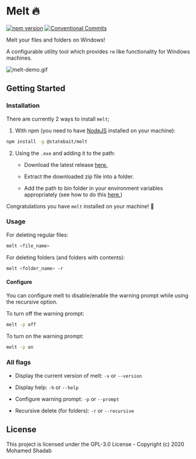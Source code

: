 # Melt 🔥

[![npm version](https://badge.fury.io/js/%40statebait%2Fmelt.svg)](https://badge.fury.io/js/%40statebait%2Fmelt)
[![Conventional Commits](https://img.shields.io/badge/Conventional%20Commits-1.0.0-yellow.svg)](https://conventionalcommits.org)

Melt your files and folders on Windows!

A configurable utility tool which provides `rm` like functionality for Windows machines.

![melt-demo.gif](https://i.imgur.com/ppsHbjI.gif)

## Getting Started

### Installation

There are currently 2 ways to install `melt`;

1. With npm (you need to have [NodeJS](https://nodejs.org) installed on your machine):

```bash
npm install -g @statebait/melt
```

2. Using the `.exe` and adding it to the path:

   - Download the latest release [here.](https://github.com/statebait/melt/releases)

   - Extract the downloaded zip file into a folder.

   - Add the path to bin folder in your environment variables appropriately (see how to do this [here.](https://www.architectryan.com/2018/03/17/add-to-the-path-on-windows-10/))

Congratulations you have `melt` installed on your machine! 🎉

### Usage

For deleting regular files:

```bash
melt <file_name>
```

For deleting folders (and folders with contents):

```bash
melt <folder_name> -r
```

#### Configure

You can configure melt to disable/enable the warning prompt while using the recursive option.

To turn off the warning prompt:

```bash
melt -p off
```

To turn on the warning prompt:

```bash
melt -p on
```

### All flags

- Display the current version of melt: `-v` or `--version`

- Display help: `-h` or `--help`

- Configure warning prompt: `-p` or `--prompt`

- Recursive delete (for folders): `-r` or `--recursive`

## License

This project is licensed under the GPL-3.0 License - Copyright (c) 2020 Mohamed Shadab
